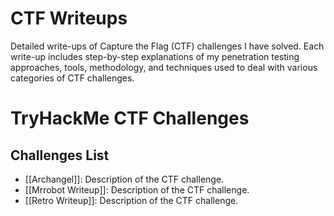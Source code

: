 # CTF Writeups
Detailed write-ups of Capture the Flag (CTF) challenges I have solved. Each write-up includes step-by-step explanations of my penetration testing approaches, tools, methodology, and techniques used to deal with various categories of CTF challenges.

# TryHackMe CTF Challenges

## Challenges List
- [[Archangel]]: Description of the CTF challenge.
- [[Mrrobot Writeup]]: Description of the CTF challenge.
- [[Retro Writeup]]: Description of the CTF challenge.
